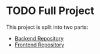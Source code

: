 # TODO Full Project

This project is split into two parts:

- [Backend Repository](https://github.com/Manohar-code3/todo-back-end)
- [Frontend Repository](https://github.com/Manohar-code3/Todo-front-end)

